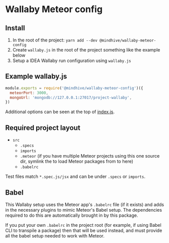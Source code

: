 # Wallaby Meteor config

## Install

1. In the root of the project: `yarn add --dev @mindhive/wallaby-meteor-config`
2. Create `wallaby.js` in the root of the project something like the example below
3. Setup a IDEA Wallaby run configuration using `wallaby.js`

## Example wallaby.js

````js
module.exports = require('@mindhive/wallaby-meteor-config')({
  meteorPort: 3000,
  mongoUrl: 'mongodb://127.0.0.1:27017/project-wallaby',
})
````

Additional options can be seen at the top of [index.js](https://github.com/mindhivenz/wallaby-meteor-config/blob/master/index.js).

## Required project layout

- `src`
  - `.specs`
  - `imports`
  - `.meteor` (if you have multiple Meteor projects using this one source dir, 
  		symlink the to load Meteor packages from to here)
  - `.babelrc`

Test files match `*.spec.js/jsx` and can be under `.specs` or `imports`.

## Babel

This Wallaby setup uses the Meteor app's `.babelrc` file (if it exists)
and adds in the necessary plugins to mimic Meteor's Babel setup.
The dependencies required to do this are automatically brought
in by this package.

If you put your own `.babelrc` in the project root (for example, 
if using Babel CLI to transpile a package) then that will be used instead, 
and must provide all the babel setup needed to work with Meteor. 
